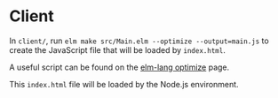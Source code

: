 # Client

In `client/`, run `elm make src/Main.elm --optimize --output=main.js` to create the JavaScript file that will be loaded by `index.html`.

A useful script can be found on the [elm-lang optimize](https://elm-lang.org/0.19.0/optimize "How to optimize Elm code") page.

This `index.html` file will be loaded by the Node.js environment.
